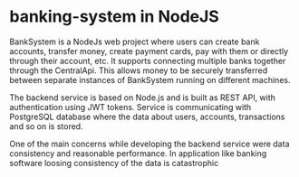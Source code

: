 # banking-system in NodeJS 

BankSystem is a NodeJs web project where users can create bank accounts, transfer money, create payment cards, pay with them or directly through their account, etc. It supports connecting multiple banks together through the CentralApi. This allows money to be securely transferred between separate instances of BankSystem running on different machines.

The backend service is based on Node.js and is built as REST API, with authentication using JWT tokens. Service is communicating with PostgreSQL database where the data about users, accounts, transactions and so on is stored.

One of the main concerns while developing the backend service were data consistency and reasonable performance. In application like banking software loosing consistency of the data is catastrophic
